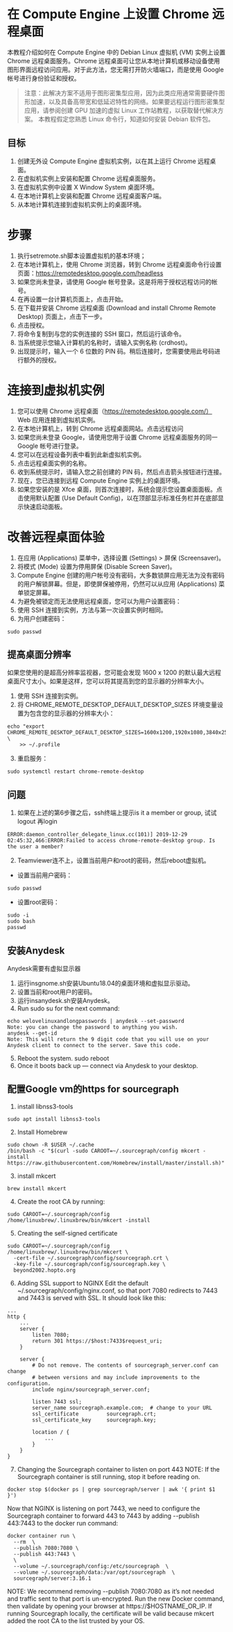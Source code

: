 
# 在 Compute Engine 上设置 Chrome 远程桌面
本教程介绍如何在 Compute Engine 中的 Debian Linux 虚拟机 (VM) 实例上设置 Chrome 远程桌面服务。Chrome 远程桌面可让您从本地计算机或移动设备使用图形界面远程访问应用。对于此方法，您无需打开防火墙端口，而是使用 Google 帐号进行身份验证和授权。

>注意：此解决方案不适用于图形密集型应用，因为此类应用通常需要硬件图形加速，以及具备高带宽和低延迟特性的网络。如果要远程运行图形密集型应用，请参阅创建 GPU 加速的虚拟 Linux 工作站教程，以获取替代解决方案。
本教程假定您熟悉 Linux 命令行，知道如何安装 Debian 软件包。

## 目标
1. 创建无外设 Compute Engine 虚拟机实例，以在其上运行 Chrome 远程桌面。
2. 在虚拟机实例上安装和配置 Chrome 远程桌面服务。
3. 在虚拟机实例中设置 X Window System 桌面环境。
4. 在本地计算机上安装和配置 Chrome 远程桌面客户端。
5. 从本地计算机连接到虚拟机实例上的桌面环境。

# 步骤
1. 执行setremote.sh脚本设置虚拟机的基本环境；
2. 在本地计算机上，使用 Chrome 浏览器，转到 Chrome 远程桌面命令行设置页面：https://remotedesktop.google.com/headless
3. 如果您尚未登录，请使用 Google 帐号登录。这是将用于授权远程访问的帐号。
4. 在再设置一台计算机页面上，点击开始。
5. 在下载并安装 Chrome 远程桌面 (Download and install Chrome Remote Desktop) 页面上，点击下一步。
6. 点击授权。
7. 将命令复制到与您的实例连接的 SSH 窗口，然后运行该命令。
8. 当系统提示您输入计算机的名称时，请输入实例名称 (crdhost)。
9. 出现提示时，输入一个 6 位数的 PIN 码。稍后连接时，您需要使用此号码进行额外的授权。

# 连接到虚拟机实例
1. 您可以使用 Chrome 远程桌面（https://remotedesktop.google.com/） Web 应用连接到虚拟机实例。
2. 在本地计算机上，转到 Chrome 远程桌面网站。点击远程访问
3. 如果您尚未登录 Google，请使用您用于设置 Chrome 远程桌面服务的同一 Google 帐号进行登录。
4. 您可以在远程设备列表中看到此新虚拟机实例。
5. 点击远程桌面实例的名称。
6. 收到系统提示时，请输入您之前创建的 PIN 码，然后点击箭头按钮进行连接。
7. 现在，您已连接到远程 Compute Engine 实例上的桌面环境。
8. 如果您安装的是 Xfce 桌面，则首次连接时，系统会提示您设置桌面面板。点击使用默认配置 (Use Default Config)，以在顶部显示标准任务栏并在底部显示快速启动面板。

# 改善远程桌面体验
1. 在应用 (Applications) 菜单中，选择设置 (Settings) > 屏保 (Screensaver)。
2. 将模式 (Mode) 设置为停用屏保 (Disable Screen Saver)。
3. Compute Engine 创建的用户帐号没有密码，大多数锁屏应用无法为没有密码的用户解锁屏幕。但是，即使屏保被停用，仍然可以从应用 (Applications) 菜单锁定屏幕。
4. 为避免被锁定而无法使用远程桌面，您可以为用户设置密码：
5. 使用 SSH 连接到实例，方法与第一次设置实例时相同。
6. 为用户创建密码：
```
sudo passwd
```

## 提高桌面分辨率
如果您使用的是超高分辨率监视器，您可能会发现 1600 x 1200 的默认最大远程桌面尺寸太小。如果是这样，您可以将其提高到您的显示器的分辨率大小。

1. 使用 SSH 连接到实例。
2. 将 CHROME_REMOTE_DESKTOP_DEFAULT_DESKTOP_SIZES 环境变量设置为包含您的显示器的分辨率大小：
```
echo "export CHROME_REMOTE_DESKTOP_DEFAULT_DESKTOP_SIZES=1600x1200,1920x1080,3840x2560" \
    >> ~/.profile
```
3. 重启服务：
```
sudo systemctl restart chrome-remote-desktop
```
## 问题
1. 如果在上述的第6步骤之后，ssh终端上提示is it a member or group, 试试logout 再login
```
ERROR:daemon_controller_delegate_linux.cc(101)] 2019-12-29 02:45:32,466:ERROR:Failed to access chrome-remote-desktop group. Is the user a member?
```
2. Teamviewer连不上，设置当前用户和root的密码，然后reboot虚拟机。
- 设置当前用户密码：
```
sudo passwd
```
- 设置root密码：
```
sudo -i
sudo bash
passwd
```
## 安装Anydesk
Anydesk需要有虚拟显示器
1. 运行insgnome.sh安装Ubuntu18.04的桌面环境和虚拟显示驱动。
2. 设置当前和root用户的密码。
3. 运行insanydesk.sh安装Anydesk。
4. Run sudo su for the next command:
```
echo welovelinuxandlongpasswords | anydesk --set-password 
Note: you can change the password to anything you wish.
anydesk --get-id
Note: This will return the 9 digit code that you will use on your Anydesk client to connect to the server. Save this code.
```
5. Reboot the system. sudo reboot
6. Once it boots back up — connect via Anydesk to your desktop.
## 配置Google vm的https for sourcegraph
1. install libnss3-tools
```
sudo apt install libnss3-tools
```
2. Install Homebrew
```
sudo chown -R $USER ~/.cache
/bin/bash -c "$(curl -sudo CAROOT=~/.sourcegraph/config mkcert -install https://raw.githubusercontent.com/Homebrew/install/master/install.sh)"
```
3. install mkcert
```
brew install mkcert
```
4. Create the root CA by running:
```
sudo CAROOT=~/.sourcegraph/config /home/linuxbrew/.linuxbrew/bin/mkcert -install
```
5. Creating the self-signed certificate
```
sudo CAROOT=~/.sourcegraph/config /home/linuxbrew/.linuxbrew/bin/mkcert \
  -cert-file ~/.sourcegraph/config/sourcegraph.crt \
  -key-file ~/.sourcegraph/config/sourcegraph.key \
  beyond2002.hopto.org
```
6. Adding SSL support to NGINX
Edit the default ~/.sourcegraph/config/nginx.conf, so that port 7080 redirects to 7443 and 7443 is served with SSL. It should look like this:
```
...
http {
    ...
    server {
        listen 7080;
        return 301 https://$host:7433$request_uri;
    }

    server {
        # Do not remove. The contents of sourcegraph_server.conf can change
        # between versions and may include improvements to the configuration.
        include nginx/sourcegraph_server.conf;

        listen 7443 ssl;
        server_name sourcegraph.example.com;  # change to your URL
        ssl_certificate         sourcegraph.crt;
        ssl_certificate_key     sourcegraph.key;

        location / {
            ...
        }
    }
}
```
7. Changing the Sourcegraph container to listen on port 443
NOTE: If the Sourcegraph container is still running, stop it before reading on.
```
docker stop $(docker ps | grep sourcegraph/server | awk '{ print $1 }')
```
Now that NGINX is listening on port 7443, we need to configure the Sourcegraph container to forward 443 to 7443 by adding --publish 443:7443 to the docker run command:
```
docker container run \
  --rm  \
  --publish 7080:7080 \
  --publish 443:7443 \
  \
  --volume ~/.sourcegraph/config:/etc/sourcegraph  \
  --volume ~/.sourcegraph/data:/var/opt/sourcegraph  \
  sourcegraph/server:3.16.1
```
NOTE: We recommend removing --publish 7080:7080 as it’s not needed and traffic sent to that port is un-encrypted.
Run the new Docker command, then validate by opening your browser at https://$HOSTNAME_OR_IP.
If running Sourcegraph locally, the certificate will be valid because mkcert added the root CA to the list trusted by your OS.
